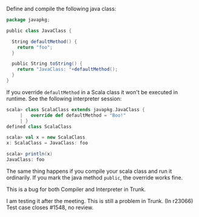 Define and compile the following java class:

```scala
package javapkg;

public class JavaClass {

  String defaultMethod() {
    return "foo";
  }

  public String toString() {
    return "JavaClass: "+defaultMethod();
  }
}
```

If you override `defaultMethod` in a Scala class it won't be executed in runtime. See the following interpreter session:

```scala
scala> class ScalaClass extends javapkg.JavaClass {
     |   override def defaultMethod = "Boo!"
     | }
defined class ScalaClass

scala> val x = new ScalaClass
x: ScalaClass = JavaClass: foo

scala> println(x)
JavaClass: foo
```

The same thing happens if you compile your scala class and run it ordinarily. If you mark the java method `public`, the override works fine.

This is a bug for both Compiler and Interpreter in Trunk.


I am testing it after the meeting. This is still a problem in Trunk.
(In r23066) Test case closes #1548, no review.
